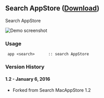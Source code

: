 ## Search AppStore ([Download](https://raw.github.com/jmjeong/alfred-extension/master/searchappstore/SearchAppStore.alfredworkflow))

Search AppStore

![Demo screenshot](https://raw.github.com/jmjeong/alfred-extension/master/searchappstore/screenshot.png)

###  Usage

```
 app <search>      :: search AppStore
```

### Version History 

#### 1.2 - January 6, 2016

- Forked from Search MacAppStore 1.2
